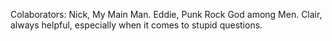 Colaborators: Nick, My Main Man. Eddie, Punk Rock God among Men. Clair, always helpful, especially when it comes to stupid questions. 
